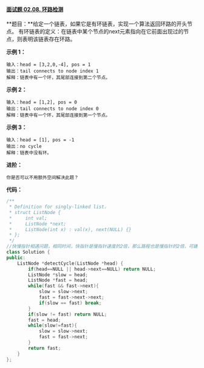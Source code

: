 #### [面试题 02.08. 环路检测](https://leetcode-cn.com/problems/linked-list-cycle-lcci/)

**题目：**给定一个链表，如果它是有环链表，实现一个算法返回环路的开头节点。
有环链表的定义：在链表中某个节点的next元素指向在它前面出现过的节点，则表明该链表存在环路。

**示例 1：**

```
输入：head = [3,2,0,-4], pos = 1
输出：tail connects to node index 1
解释：链表中有一个环，其尾部连接到第二个节点。
```

**示例 2：**

```
输入：head = [1,2], pos = 0
输出：tail connects to node index 0
解释：链表中有一个环，其尾部连接到第一个节点。
```

**示例 3：**

```
输入：head = [1], pos = -1
输出：no cycle
解释：链表中没有环。
```

**进阶：**

```
你是否可以不用额外空间解决此题？
```

 **代码：**

```c++
/**
 * Definition for singly-linked list.
 * struct ListNode {
 *     int val;
 *     ListNode *next;
 *     ListNode(int x) : val(x), next(NULL) {}
 * };
 */
//快慢指针相遇问题，相同时间，快指针是慢指针速度的2倍，那么路程也是慢指针的2倍，可建立关系式。
class Solution {
public:
    ListNode *detectCycle(ListNode *head) {
        if(head==NULL || head->next==NULL) return NULL;
        ListNode *slow = head;
        ListNode *fast = head;
        while(fast && fast->next){
            slow = slow->next;
            fast = fast->next->next;
            if(slow == fast) break;
        }
        if(slow != fast) return NULL;
        fast = head;
        while(slow!=fast){
            slow = slow->next;
            fast = fast->next;
        }
        return fast;
    }
};
```

